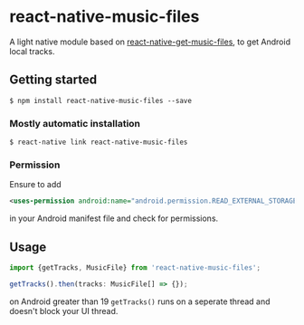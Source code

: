 # react-native-music-files
A light native module based on [react-native-get-music-files](https://github.com/cinder92/react-native-get-music-files), to get Android local tracks.

## Getting started

`$ npm install react-native-music-files --save`

### Mostly automatic installation

`$ react-native link react-native-music-files`

### Permission
Ensure to add 
```XML
<uses-permission android:name="android.permission.READ_EXTERNAL_STORAGE"/>
```
in your Android manifest file and check for permissions.

## Usage
```javascript
import {getTracks, MusicFile} from 'react-native-music-files';

getTracks().then(tracks: MusicFile[] => {});

```
on Android greater than 19 `getTracks()` runs on a seperate thread and doesn't block your UI thread.

